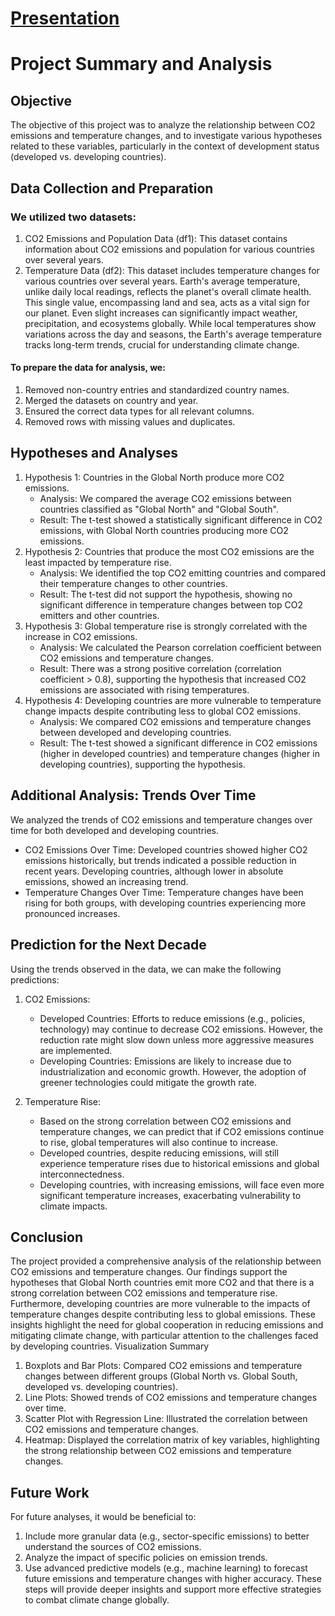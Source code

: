 # [Presentation](https://docs.google.com/presentation/d/1hzDR6W8Slia1sfG81GmcLvukgwIZPtYVm-pxl0y2Fqg/edit#slide=id.g2158be21f01_5_33)

# Project Summary and Analysis

## Objective
The objective of this project was to analyze the relationship between CO2 emissions and temperature changes, and to investigate various hypotheses related to these variables, particularly in the context of development status (developed vs. developing countries).

## Data Collection and Preparation

### We utilized two datasets:
   1. CO2 Emissions and Population Data (df1): This dataset contains information about CO2 emissions and population for various countries over several years.
   2. Temperature Data (df2): This dataset includes temperature changes for various countries over several years. Earth's average temperature, unlike daily local readings, reflects the planet's overall climate health. This single value, encompassing land and sea, acts as a vital sign for our planet. Even slight increases can significantly impact weather, precipitation, and ecosystems globally. While local temperatures show variations across the day and seasons, the Earth's average temperature tracks long-term trends, crucial for understanding climate change.
#### To prepare the data for analysis, we:
   1. Removed non-country entries and standardized country names.
   2. Merged the datasets on country and year.
   3. Ensured the correct data types for all relevant columns.
   4. Removed rows with missing values and duplicates.
## Hypotheses and Analyses
   1. Hypothesis 1: Countries in the Global North produce more CO2 emissions.
      - Analysis: We compared the average CO2 emissions between countries classified as "Global North" and "Global South".
      - Result: The t-test showed a statistically significant difference in CO2 emissions, with Global North countries producing more CO2 emissions.
   2. Hypothesis 2: Countries that produce the most CO2 emissions are the least impacted by temperature rise.
      - Analysis: We identified the top CO2 emitting countries and compared their temperature changes to other countries.
      - Result: The t-test did not support the hypothesis, showing no significant difference in temperature changes between top CO2 emitters and other countries.
   3. Hypothesis 3: Global temperature rise is strongly correlated with the increase in CO2 emissions.
      - Analysis: We calculated the Pearson correlation coefficient between CO2 emissions and temperature changes.
      - Result: There was a strong positive correlation (correlation coefficient > 0.8), supporting the hypothesis that increased CO2 emissions are associated with rising temperatures.
   4. Hypothesis 4: Developing countries are more vulnerable to temperature change impacts despite contributing less to global CO2 emissions.
      - Analysis: We compared CO2 emissions and temperature changes between developed and developing countries.
      - Result: The t-test showed a significant difference in CO2 emissions (higher in developed countries) and temperature changes (higher in developing countries), supporting the hypothesis.
## Additional Analysis: Trends Over Time
   We analyzed the trends of CO2 emissions and temperature changes over time for both developed and developing countries.
   - CO2 Emissions Over Time: Developed countries showed higher CO2 emissions historically, but trends indicated a possible reduction in recent years. Developing countries, although lower in absolute emissions, showed an increasing trend.
   - Temperature Changes Over Time: Temperature changes have been rising for both groups, with developing countries experiencing more pronounced increases.
## Prediction for the Next Decade
Using the trends observed in the data, we can make the following predictions:

   1. CO2 Emissions:
      - Developed Countries: Efforts to reduce emissions (e.g., policies, technology) may continue to decrease CO2 emissions. However, the reduction rate might slow down unless more aggressive measures are implemented.
      - Developing Countries: Emissions are likely to increase due to industrialization and economic growth. However, the adoption of greener technologies could mitigate the growth rate.

   2. Temperature Rise:
      - Based on the strong correlation between CO2 emissions and temperature changes, we can predict that if CO2 emissions continue to rise, global temperatures will also continue to increase.
      - Developed countries, despite reducing emissions, will still experience temperature rises due to historical emissions and global interconnectedness.
      - Developing countries, with increasing emissions, will face even more significant temperature increases, exacerbating vulnerability to climate impacts.

## Conclusion
The project provided a comprehensive analysis of the relationship between CO2 emissions and temperature changes. Our findings support the hypotheses that Global North countries emit more CO2 and that there is a strong correlation between CO2 emissions and temperature rise. Furthermore, developing countries are more vulnerable to the impacts of temperature changes despite contributing less to global emissions. These insights highlight the need for global cooperation in reducing emissions and mitigating climate change, with particular attention to the challenges faced by developing countries.
Visualization Summary
   1. Boxplots and Bar Plots: Compared CO2 emissions and temperature changes between different groups (Global North vs. Global South, developed vs. developing countries).
   2. Line Plots: Showed trends of CO2 emissions and temperature changes over time.
   3. Scatter Plot with Regression Line: Illustrated the correlation between CO2 emissions and temperature changes.
   4. Heatmap: Displayed the correlation matrix of key variables, highlighting the strong relationship between CO2 emissions and temperature changes.
## Future Work
For future analyses, it would be beneficial to:
   1. Include more granular data (e.g., sector-specific emissions) to better understand the sources of CO2 emissions.
   2. Analyze the impact of specific policies on emission trends.
   3. Use advanced predictive models (e.g., machine learning) to forecast future emissions and temperature changes with higher accuracy.
These steps will provide deeper insights and support more effective strategies to combat climate change globally.


